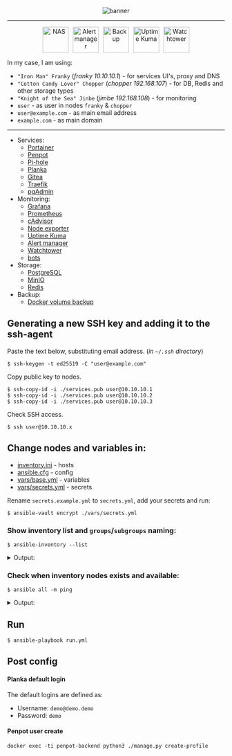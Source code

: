 <p align="center"><img src="https://cdn.jsdelivr.net/gh/keindev/home-services/media/banner.svg" alt="banner"></p>

---

<p align="center" style="display: flex; justify-content: center; gap: 10px;">
<img width="60" src="https://cdn.jsdelivr.net/gh/keindev/home-services/media/icons/nas.png" alt="NAS">
<img width="60" src="https://cdn.jsdelivr.net/gh/keindev/home-services/media/icons/bots/alert-manager.png" alt="Alert manager">
<img width="60" src="https://cdn.jsdelivr.net/gh/keindev/home-services/media/icons/bots/backup.png" alt="Backup">
<img width="60" src="https://cdn.jsdelivr.net/gh/keindev/home-services/media/icons/bots/uptime-kuma.png" alt="Uptime Kuma">
<img width="60" src="https://cdn.jsdelivr.net/gh/keindev/home-services/media/icons/bots/watchtower.png" alt="Watchtower">
</p>

In my case, I am using:

- `"Iron Man" Franky` (_franky 10.10.10.1_) - for services UI's, proxy and DNS
- `"Cotton Candy Lover" Chopper` (_chopper 192.168.107_) - for DB, Redis and other storage types
- `"Knight of the Sea" Jinbe` (_jimbe 192.168.108_) - for monitoring
- `user` - as user in nodes `franky` & `chopper`
- `user@example.com` - as main email address
- `example.com` - as main domain

---

- Services:
  - [Portainer](https://docs.portainer.io/start/install-ce)
  - [Penpot](https://penpot.app/self-host)
  - [Pi-hole](https://pi-hole.net/)
  - [Planka](https://planka.app/)
  - [Gitea](https://about.gitea.com/)
  - [Traefik](https://traefik.io/)
  - [pgAdmin](https://www.pgadmin.org/)
- Monitoring:
  - [Grafana](https://grafana.com/)
  - [Prometheus](https://prometheus.io/)
  - [cAdvisor](https://github.com/google/cadvisor)
  - [Node exporter](https://github.com/prometheus/node_exporter)
  - [Uptime Kuma](https://github.com/louislam/uptime-kuma)
  - [Alert manager](https://prometheus.io/docs/alerting/latest/alertmanager/)
  - [Watchtower](https://github.com/containrrr/watchtower)
  - [bots](https://telegram.org/)
- Storage:
  - [PostgreSQL](https://www.postgresql.org/)
  - [MinIO](https://min.io/)
  - [Redis](https://redis.io/)
- Backup:
  - [Docker volume backup](https://github.com/offen/docker-volume-backup)

## Generating a new SSH key and adding it to the ssh-agent

Paste the text below, substituting email address. (_in `~/.ssh` directory_)

```
$ ssh-keygen -t ed25519 -C "user@example.com"
```

Copy public key to nodes.

```
$ ssh-copy-id -i ./services.pub user@10.10.10.1
$ ssh-copy-id -i ./services.pub user@10.10.10.2
$ ssh-copy-id -i ./services.pub user@10.10.10.3
```

Check SSH access.

```
$ ssh user@10.10.10.x
```

## Change nodes and variables in:

- [inventory.ini](./inventory.ini) - hosts
- [ansible.cfg](./ansible.cfg) - config
- [vars/base.yml](./vars/base.yml) - variables
- [vars/secrets.yml](./vars/secrets.yml) - secrets

Rename `secrets.example.yml` to `secrets.yml`, add your secrets and run:

```
$ ansible-vault encrypt ./vars/secrets.yml
```

### Show inventory list and `groups`/`subgroups` naming:

```console
$ ansible-inventory --list
```

<details>
<summary>Output:</summary>

```json
{
  "_meta": {
    "hostvars": {
      "chopper": { ... },
      "franky": { ... },
      "jinbe": { ... }
    }
  },
  "all": {
    "children": ["monitoring", "servers", "services", "storages", "ungrouped"]
  },
  "monitoring": {
    "hosts": ["jinbe"]
  },
  "servers": {
    "hosts": ["chopper", "franky", "jinbe"]
  },
  "services": {
    "hosts": ["franky"]
  },
  "storages": {
    "hosts": ["chopper"]
  }
}
```

</details>

### Check when inventory nodes exists and available:

```console
$ ansible all -m ping
```

<details>
<summary>Output:</summary>

```json

franky | SUCCESS => {
    "ansible_facts": {
        "discovered_interpreter_python": "/usr/bin/python3"
    },
    "changed": false,
    "ping": "pong"
}

chopper | SUCCESS => {
    "ansible_facts": {
        "discovered_interpreter_python": "/usr/bin/python3"
    },
    "changed": false,
    "ping": "pong"
}

jinbe | SUCCESS => {
    "ansible_facts": {
        "discovered_interpreter_python": "/usr/bin/python3"
    },
    "changed": false,
    "ping": "pong"
}


```

</details>

## Run

```console
$ ansible-playbook run.yml
```

## Post config

#### Planka default login

The default logins are defined as:

- Username: `demo@demo.demo`
- Password: `demo`

#### Penpot user create

```console
docker exec -ti penpot-backend python3 ./manage.py create-profile
```
